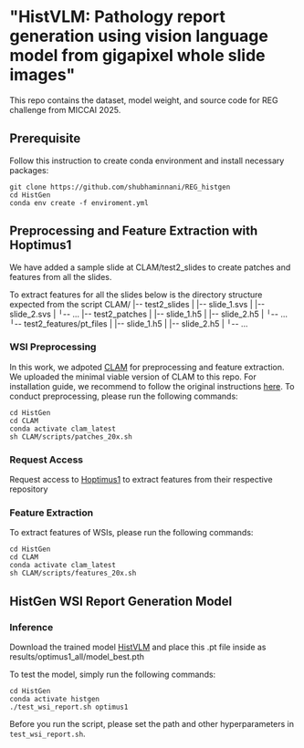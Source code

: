 # "HistVLM: Pathology report generation using vision language model from gigapixel whole slide images"

<!-- ### ✨ **Our method stood second in Test Phase 1!!** -->

This repo contains the dataset, model weight, and source code for REG challenge from MICCAI 2025.

## Prerequisite
Follow this instruction to create conda environment and install necessary packages:
```
git clone https://github.com/shubhaminnani/REG_histgen
cd HistGen
conda env create -f enviroment.yml
```

## Preprocessing and Feature Extraction with Hoptimus1

We have added a sample slide at CLAM/test2_slides to create patches and features from all the slides.

To extract features for all the slides below is the directory structure expected from the script
CLAM/
|-- test2_slides
|    |-- slide_1.svs
|    |-- slide_2.svs
|    ╵-- ...
|-- test2_patches
|        |-- slide_1.h5
|        |-- slide_2.h5
|        ╵-- ...
╵-- test2_features/pt_files
|        |-- slide_1.h5
|        |-- slide_2.h5
|        ╵-- ...


### WSI Preprocessing
In this work, we adpoted [CLAM](https://github.com/mahmoodlab/CLAM) for preprocessing and feature extraction. We uploaded the minimal viable version of CLAM to this repo. For installation guide, we recommend to follow the original instructions [here](https://github.com/mahmoodlab/CLAM/blob/master/docs/INSTALLATION.md). To conduct preprocessing, please run the following commands:
```
cd HistGen
cd CLAM
conda activate clam_latest
sh CLAM/scripts/patches_20x.sh
```

### Request Access
Request access to [Hoptimus1](https://huggingface.co/bioptimus/H-optimus-1) to extract features from their respective repository

### Feature Extraction
To extract features of WSIs, please run the following commands:
```
cd HistGen
cd CLAM
conda activate clam_latest
sh CLAM/scripts/features_20x.sh
```

## HistGen WSI Report Generation Model

### Inference
Download the trained model [HistVLM](https://indiana-my.sharepoint.com/:u:/g/personal/sinnani_iu_edu/EYk3bxQvhd1HjR8_pmQpIDEBmxjCsDsDt8aWHerEahE1yQ?e=XhhPed) and place this .pt file inside as results/optimus1_all/model_best.pth

To test the model, simply run the following commands:
```
cd HistGen
conda activate histgen
./test_wsi_report.sh optimus1
```

Before you run the script, please set the path and other hyperparameters in `test_wsi_report.sh`. 